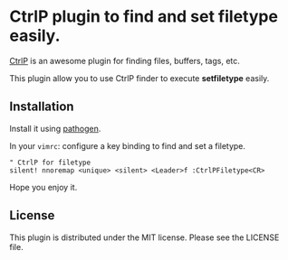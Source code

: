 CtrlP plugin to find and set filetype easily.
===

[CtrlP](https://github.com/kien/ctrlp.vim) is an awesome plugin for finding files, buffers, tags, etc.

This plugin allow you to use CtrlP finder to execute **setfiletype** easily.


Installation
---

Install it using [pathogen](https://github.com/tpope/vim-pathogen).

In your <code>vimrc</code>: configure a key binding to find and set a filetype.

    " CtrlP for filetype
    silent! nnoremap <unique> <silent> <Leader>f :CtrlPFiletype<CR>

Hope you enjoy it.

License
---

This plugin is distributed under the MIT license. Please see the LICENSE file.
